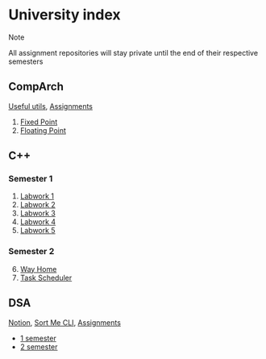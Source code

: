 # University index
> [!NOTE]
> All assignment repositories will stay private until the end of their respective semesters
## CompArch
[Useful utils](https://github.com/wzrayyy-university/ca-tools), [Assignments](https://github.com/wzrayyy-university/ca-assignments)
1. [Fixed Point](https://github.com/wzrayyy-university/ca-fixed-point)
2. [Floating Point](https://github.com/wzrayyy-university/ca-floating-point)
## C++
### Semester 1
1. [Labwork 1](https://github.com/wzrayyy-university/cpp-labwork-1)
2. [Labwork 2](https://github.com/wzrayyy-university/cpp-labwork-2)
3. [Labwork 3](https://github.com/wzrayyy-university/cpp-labwork-3)
4. [Labwork 4](https://github.com/wzrayyy-university/cpp-labwork-4)
5. [Labwork 5](https://github.com/wzrayyy-university/cpp-labwork-5)
### Semester 2
6. [Way Home](https://github.com/wzrayyy-university/cpp-way-home)
9. [Task Scheduler](https://github.com/wzrayyy-university/cpp-task-scheduler)
## DSA
[Notion](https://sortmesucks.notion.site/2-022d157a62ed448daad9587695484f99), [Sort Me CLI](https://github.com/wzrayyy-university/dsa-cli), [Assignments](https://github.com/wzrayyy-university/dsa-assignments)
* [1 semester](https://github.com/wzrayyy-university/dsa-1)
* [2 semester](https://github.com/wzrayyy-university/dsa-2)
